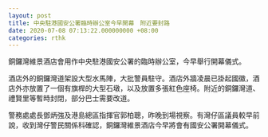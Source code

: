 ```yaml
---
layout: post
title: 中央駐港國安公署臨時辦公室今早開幕　附近要封路
date: 2020-07-08 07:13:22.000000000 +08:00
categories: rthk
---
```


銅鑼灣維景酒店會用作中央駐港國安公署的臨時辦公室，今早舉行開幕儀式。

酒店外的銅鑼灣道架設大型水馬陣，大批警員駐守。酒店外牆凌晨已掛起國徽，酒店外亦放置了一個有旗桿的大型石墩，以及放置多張紅色座椅。附近的銅鑼灣道、禮賢里等暫時封閉，部分巴士需要改道。

警務處處長鄧炳強及港島總區指揮官郭柏聰，昨晚到場視察。有灣仔區議員較早前說，收到灣仔警民關係科確認，銅鑼灣維景酒店今早將會有國安公署開幕儀式。
